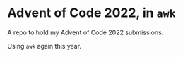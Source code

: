 # Advent of Code 2022, in `awk`

A repo to hold my Advent of Code 2022 submissions.

Using `awk` again this year.
